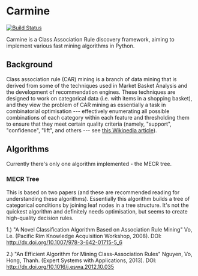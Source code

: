 # Carmine

[![Build Status](https://travis-ci.org/newey01c/carmine.svg?branch=master)][1]

Carmine is a Class Association Rule discovery framework, aiming to implement
various fast mining algorithms in Python.

[1]: https://travis-ci.org/newey01c/carmine


## Background

Class association rule (CAR) mining is a branch of data mining that is derived
from some of the techniques used in Market Basket Analysis and the development
of recommendation engines. These techniques are designed to work on categorical
data (i.e. with items in a shopping basket), and they view the problem of CAR
mining as essentially a task in combinatorial optimisation --- effectively
enumerating all possible combinations of each category within each feature and
thresholding them to ensure that they meet certain quality criteria (namely,
"support", "confidence", "lift", and others --- see [this Wikipedia
article][2]).

[2]: https://en.wikipedia.org/wiki/Association_rule_learning#Useful_Concepts


## Algorithms

Currently there's only one algorithm implemented - the MECR tree.


### MECR Tree

This is based on two papers (and these are recommended reading for
understanding these algorithms). Essentially this algorithm builds a tree of
categorical conditions by joining leaf nodes in a tree structure. It's not the
quickest algorithm and definitely needs optimisation, but seems to create
high-quality decision rules.

1.) "A Novel Classification Algorithm Based on Association Rule Mining"
    Vo, Le. (Pacific Rim Knowledge Acquisition Workshop, 2008).
    DOI: http://dx.doi.org/10.1007/978-3-642-01715-5_6

2.) "An Efficient Algorithm for Mining Class-Association Rules"
    Nguyen, Vo, Hong, Thanh. (Expert Systems with Applications, 2013).
    DOI: http://dx.doi.org/10.1016/j.eswa.2012.10.035
